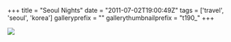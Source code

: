 +++
title = "Seoul Nights"
date = "2011-07-02T19:00:49Z"
tags = ['travel', 'seoul', 'korea']
galleryprefix = ""
gallerythumbnailprefix = "t190_"
+++

![](/post/seoul-nights/Seoul_At_Night_2_6236.jpeg)

